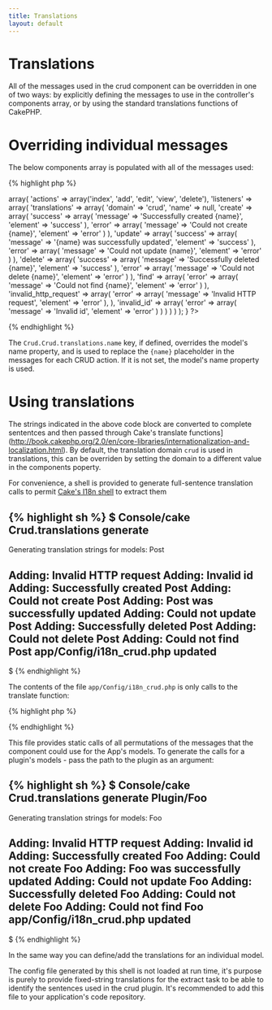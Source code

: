 ```yaml
---
title: Translations
layout: default
---
```


# Translations

All of the messages used in the crud component can be overridden in one of two ways: by explicitly defining the messages to use in the controller's components array, or by using the standard translations functions of CakePHP.

# Overriding individual messages

The below components array is populated with all of the messages used:

{% highlight php %}
<?php
class DemoController extends AppController {

/**
 * List of global controller components
 *
 * @cakephp
 * @var array
 */
	public $components = array(
		// Enable CRUD actions
		'Crud.Crud' => array(
			'actions' => array('index', 'add', 'edit', 'view', 'delete'),
			'listeners' => array(
				'translations' => array(
					'domain' => 'crud',
					'name' => null,
					'create' => array(
						'success' => array(
							'message' => 'Successfully created {name}',
							'element' => 'success'
						),
						'error' => array(
							'message' => 'Could not create {name}',
							'element' => 'error'
						)
					),
					'update' => array(
						'success' => array(
							'message' => '{name} was successfully updated',
							'element' => 'success'
						),
						'error' => array(
							'message' => 'Could not update {name}',
							'element' => 'error'
						)
					),
					'delete' => array(
						'success' => array(
							'message' => 'Successfully deleted {name}',
							'element' => 'success'
						),
						'error' => array(
							'message' => 'Could not delete {name}',
							'element' => 'error'
						)
					),
					'find' => array(
						'error' => array(
							'message' => 'Could not find {name}',
							'element' => 'error'
						)
					),
					'invalid_http_request' => array(
						'error' => array(
							'message' => 'Invalid HTTP request',
							'element' => 'error'
						),
					),
					'invalid_id' => array(
						'error' => array(
							'message' => 'Invalid id',
							'element' => 'error'
						)
					)
				)
			)
		)
	);
}
?>
{% endhighlight %}

The `Crud.Crud.translations.name` key, if defined, overrides the model's name property, and is
used to replace the `{name}` placeholder in the messages for each CRUD action. If it is not set,
the model's name property is used.

# Using translations

The strings indicated in the above code block are converted to complete sententces and then passed
through Cake's translate functions](http://book.cakephp.org/2.0/en/core-libraries/internationalization-and-localization.html).
By default, the translation domain `crud` is used in translations, this can be overriden by setting the domain to a different
value in the components poperty.

For convenience, a shell is provided to generate full-sentence translation calls to permit [Cake's I18n
shell](http://book.cakephp.org/2.0/en/console-and-shells/i18n-shell.html)
to extract them

{% highlight sh %}
$ Console/cake Crud.translations generate
---------------------------------------------------------------
Generating translation strings for models: Post

Adding: Invalid HTTP request
Adding: Invalid id
Adding: Successfully created Post
Adding: Could not create Post
Adding: Post was successfully updated
Adding: Could not update Post
Adding: Successfully deleted Post
Adding: Could not delete Post
Adding: Could not find Post
app/Config/i18n_crud.php updated
---------------------------------------------------------------
$
{% endhighlight %}

The contents of the file `app/Config/i18n_crud.php` is only calls to the translate function:

{% highlight php %}
<?php
/**
 * Common CRUD Component translations
 */
__d('crud', 'Invalid HTTP request');
__d('crud', 'Invalid id');

/**
 * Post CRUD Component translations
 */
__d('crud', 'Successfully created Post');
__d('crud', 'Could not create Post');
__d('crud', 'Post was successfully updated');
__d('crud', 'Could not update Post');
__d('crud', 'Successfully deleted Post');
__d('crud', 'Could not delete Post');
__d('crud', 'Could not find Post');
?>
{% endhighlight %}

This file provides static calls of all permutations of the messages that the component could use for the App's
models. To generate the calls for a plugin's models - pass the path to the plugin as an argument:

{% highlight sh %}
$ Console/cake Crud.translations generate Plugin/Foo
---------------------------------------------------------------
Generating translation strings for models: Foo

Adding: Invalid HTTP request
Adding: Invalid id
Adding: Successfully created Foo
Adding: Could not create Foo
Adding: Foo was successfully updated
Adding: Could not update Foo
Adding: Successfully deleted Foo
Adding: Could not delete Foo
Adding: Could not find Foo
app/Config/i18n_crud.php updated
---------------------------------------------------------------
$
{% endhighlight %}

In the same way you can define/add the translations for an individual model.

The config file generated by this shell is not loaded at run time, it's purpose is purely to provide fixed-string translations
for the extract task to be able to identify the sentences used in the crud plugin. It's recommended to add this file to your
application's code repository.
